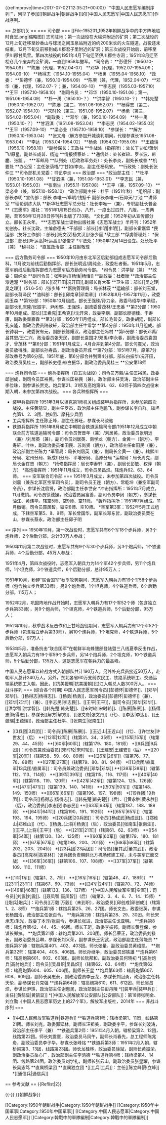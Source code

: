 {{refimprove|time=2017-07-02T12:35:21+00:00}}
'''中国人民志愿军编制序列'''，列举了参加[[朝鲜战争|朝鲜战争]]的[[中国人民志愿军|中国人民志愿军]]作战序列。

== 总部机关 ==
=== 司令部 ===
[[File:195201_1952年朝鲜战争中的中方阵地临时食堂.png|缩略图]]
志司驻地：第一次战役在大榆洞附近的矿洞；第二次战役的12月上旬迁移至妙香山与球场之间玉泉站附近的约200米长的火车隧道，战役还未结束，12月下旬又前移到成川郡君子里附近的矿洞；第三次战役开始后，前移至伊川郡甘凤里。第四次战役的1951年4月下旬迁至伊川郡空寺洞；1951年8月迁至桧仓几个废弃的金矿洞，一直到1958年撤军。
*司令员：
**彭德怀（1950.10-1954.09）
**陈赓（代理，1952.04-07）
**邓华（代理，1952.07-1954.09；1954.09-10）
**杨得志（1954.10-1955.04）
**杨勇（1955.04-1958.10）
*政委：
**彭德怀（兼，1950.10-1954.09）
**陈赓（兼，代理，1952.04-07）
**邓华（兼，代理，1952.07-？；兼，1954.09-10）
**李志民（1955.03-1957.10）
**王平（1957.10-1958.10）
*副司令员：
**邓华（1950.10-1951.06；第一，1951.06-1954.09）
**朴一禹（1950.10-？）
**洪学智（1950.10-？）
**韩先楚（1950.10-1952.07）
**陈赓（第二，1951.06-1952.07）
**杨得志（第二，1952.07-1954.10）
**宋时轮（第三，1951.06-1952.07）
**杨勇（第三，1954.02-1955.04）
*副政委：
**邓华（兼，1950.10-1954.09）
**朴一禹（1950.10-？）
**甘泗淇（1951.08-1953.04）
**李志民（1954.02-1955.03）
**王平（1957.09-10）
**梁必业（1957.10-1958.10）
*参谋长：
**解方（1950.10-1953.04）
**张文舟（解方参加开城谈判期间，代理参谋长1951.08-1953.04）
**李达（1953.04-1954.02）
**杨勇（1954.02-1955.05）
**王蕴瑞（1956.10-1958.10）
*副参谋长：王政柱
**作战处（指挥所）：处长丁甘如/萧剑飞/原星，副处长成普、杨迪
**情报侦察处：
**通信处：处长崔轮、罗长波、韩鏖、张凯 。
***军邮局 
**队列处（后改称军务处）：处长李炎，副处长成普
**机要处
**办公室：主任张荫梧/丁甘如/李炎。副主任杨凤安。
**行政处：副处长张仲三
**司令部机关党委：书记李炎
=== 政治部 ===
*政治部主任：
**杜平（1950.10-1951.08）
**甘泗淇（兼，1951.08-1953.01）
**李志民（兼，1953.01-1955.03）
**张南生（1955.11-1957.08）
**王平（兼，1957.09-10）
**梁必业（兼，1957.10-1958.10）
*政治部副主任：杜平（1951年秋）
*组织部：副部长李明
*宣传部：部长 李唯一/卓明/钱抵千 副部长李唯一/石仰天/丁池
**讲师室
**理论训练大队
**新华社志愿军总分社：社长李唯一（兼），专职副社长普金
**《志愿军》报社：1951年1月15日创办，八开，一度出过四开，八版，一周两期，至1958年12月28日停刊共出版了733期。
*文化部：1952年初从宣传部分立。部长王永年。
***志愿军战士读物出版社兼《志愿军战士》半月刊：1952年初创办。社长沈政，主编俞德夫
*干部部：部长[[李明|李明]]，副部长霍嘉霖
*民运部（友好工作部）：部长[[杨文汉|杨文汉]]/张少庭
*敌工部
**俘虏管理处：
*保卫部：部长[[叶运高|叶运高]]/张俊才
*军法处：1950年12月14日设立。处长杜平（兼）
*秘书处：
*直属政治部：主任赵敬璞

=== 后方勤务司令部 ===
1950年10月由东北军区后勤部组成志愿军司令部后勤科，11月改为前线后勤指挥部。部长张明远/周纯全，政委杜者衡。1951年5月，志愿军前线后勤指挥部改为志愿军后方勤务司令部。
*司令员：洪学智（兼）
**政委：周纯全
**副司令员：张明远/[[杨恬|杨恬]]
**副政委：杜者衡
**政治部主任漆远渥
**财务部：部长[[况开田|况开田]],副部长肖大荃
**卫生部：部长[[吴之理|吴之理]]（51.6-54）/张步峰
***医院管理局：局长林茂
**运输部：部长刘玉堂，副部长蒋泽民
**油料部：部长[[邱南章|邱南章]]（1952年8月-1957年11月），政委阎玉森
**第1分部：1950年10月组成。部长王强珠/孙力余，政委马绍华/李承琨，副部长孔庆隆/张振宇、尹闲邪、王强珠，副政委曾茂林/王忠番
**第2分部：1950年10月组成。部长[[王希克|王希克]]/沈开荣，政委李纲，副部长廖德桂、于寿康，副政委霍嘉霖
**第3分部：1950年11月组成。部长毛普安，政委胡廷，副部长孔庆隆，副政治委员陆敬轩，政治部主任牛常学
**第4分部：1950年11月组成。部长钟羽一，政委贺有元，副部长陈耀汉，政治部主任冯村
**第5分部：部长邓禹/吕其恩/王仁兴，政治委员张天民，副部长袁国才/邓禹/李永春，副政治委员袁国才、曾茂林
**第6分部：1951年1月成立，4月合并到第4分部。部长何震光，政治委员敖得胜，副部长孙寿昌，副政治委员开城
**第7分部：1951年7月，原第7分部改番号为第6分部。1951年底，第6分部合并到第4分部。部长白振华/况开田，政治委员吴桂三，副部长史德洲/白振华，副政治委员吴桂三
**公安第18师

=== 炮兵司令部 ===
炮兵指挥所（自五次战役）：司令员万毅/主任匡裕民，政委邱创成，副司令员匡裕民，参谋长匡裕民（兼），政治部主任吴涛，政治部副主任李俭珠，副参谋长贾克。炮兵第21、31师及高炮第61、62、63师于第四次战役末期入朝，未参加第四次战役。
=== 各兵种指挥所 ===
* 装甲兵指挥所
1951年3月以坦克第1师机关组成装甲兵指挥所，未参加第四次战役。主任黄鹄显，副主任罗杰，政治部主任毛鹏飞，副参谋长李自群。辖坦克第1、2、3团、独6团、摩托步兵团
* 工兵指挥所
主任陈正峰，副主任苏旺，参谋长马骏驰
* 铁道兵指挥所
1951年8月成立中朝联合铁道运输司令部/1951年12月成立中朝联合前方铁道运输司令部：司令员贺晋年（兼）/刘居英，政治委员张明远（兼）/刘居英（兼），副司令员刘居英、南学龙（朝方）、金黄一（朝方）、李寿轩、叶林，副政治委员崔田民、苏尚贤（朝方），政治部主任崔田民（兼），政治部副主任陈力
*军管局：局长刘居英（兼），副局长金黄一（兼）。辖熙川分局、定州分局、新成川分局、平壤分局、高原分局
*运输局：局长周克，副局长金在贤（朝方）
*抢修指挥局：局长李寿轩（兼），副局长彭敏、权泽（朝方）
*高炮指挥所：1951年11月成立，司令员吴昌炽。辖炮兵62、63、64师。
=== 空军联合司令部 ===
1951年3月成立，未参加第四次战役。司令员刘震（兼东北军区空军司令员），副司令员王连（朝方）、常乾坤（兼空军副司令员），参谋长沈启贤，政治部副主任李世安
*冲击指挥所：1951年7月成立，11月撤销。司令员徐德操，政治委员吴富善，副司令员李阔（朝方），参谋长油江、黄炜华。辖空5师、空9师、空11师。
*轰炸指挥所：1951年7月组成，11月撤销。司令员聂凤智。辖空8师、空10师。
*空军第3军：1952年5月正式组成，下辖空军第5、8、9师。军长曾国华，副军长邓东哲，副政治委员栗在山，参谋长蔡永，政治部主任邱子明

== 序列 ==
1950年10月，第一次战役时，志愿军共有6个军18个步兵师，另3个炮兵师，2个后勤分部，总计30万人参战；

1950年11月第二次战役时，志愿军共有9个军30个步兵师，另3个炮兵师，1个铁道兵师，4个后勤分部，45万人参战；

1951年4月，第四次战役时，志愿军入朝兵力为14个军42个步兵师，另11个炮兵师，1个坦克师，3个铁道兵师，6个后勤分部，总计95万人；

1951年10月，粉碎“联合国军”秋季攻势期间，志愿军入朝兵力有19个军58个步兵师（包含独立步兵第33师），另9个炮兵师，1个坦克师，4个铁道兵师，6个后勤分部，115万人；

1952年2月，巩固阵地作战开始时，志愿军入朝兵力有17个军52个师（包含独立步兵第33师），另9个炮兵师，1个坦克师，4个铁道兵师，5个后勤分部，95万人；

1952年10月，秋季战术反击作和上甘岭战役期间，志愿军入朝兵力有17个军52个步兵师（包含独立步兵第33师），另10个炮兵师，1个坦克师，4个铁道兵师，5个后勤分部，97万人；

1953年5月，准备抗击“联合国军”在朝鲜半岛蜂腰部登陆暨三八线夏季反击作战，志愿军入朝兵力有19个军59个步兵师，另14个炮兵师，2个坦克师，10个铁道兵师，5个后勤分部，135万人，这是志愿军在朝兵力的最高峰。

中国人民志愿军以轮战方式入朝部队共计190万人，另外补充兵员接近50万人，赴朝军人总计240万人。另外，东北各省60万支前农民工、铁路系统职工、交通运输系统职工入朝。因此，[[抗美援朝|抗美援朝]]过江入朝总人数300万人。
=== 战斗序列 ===
(综合各个时期)
中国人民志愿军司令员[[彭德怀|彭德怀]]、[[邓华|邓华]]、[[杨得志|杨得志]]、[[杨勇|杨勇]]，政治委员[[彭德怀|彭德怀]]（兼）、[[邓华|邓华]]（兼）、[[李志民|李志民]]、[[王平|王平]]，副司令员[[邓华|邓华]]、[[洪学智|洪学智]]、[[韩先楚|韩先楚]]、[[宋时轮|宋时轮]]、[[陈赓|陈赓]]、[[杨得志|杨得志]]，参谋长[[解方|解方]]、[[张文舟|张文舟]]（代）、[[李达|李达]]、[[王蕴瑞|王蕴瑞]]，政治部主任杜平、[[张南生|张南生]]
* [[3兵团|3兵团]]：司令员[[陈赓|陈赓]]、[[王近山|王近山]]（代）、[[许世友|许世友]]（后）
**[[12军|12军]]（辖第31、34、35师）
**[[15军|15军]]（辖第29、44、45师）
**[[60军|60军]]（辖第179、180、181师）
*[[9兵团|9兵团]]：司令员兼政治委员[[宋时轮|宋时轮]]、[[王建安|王建安]]（后）
**[[20军|20军]]（辖第58、59、60、89师）
**[[26军|26军]]（辖第76、77、78、88师）
**[[27军|27军]]（辖第79、80、81、94师）
*[[13兵团/直属军|13兵团/直属军]]：司令员兼政治委员[[邓华|邓华]]
**[[38军|38军]]（辖第112、113、114师）
**[[39军|39军]]（辖第115、116、117师）
**[[40军|40军]]（辖第118、119、120师）
**[[42军|42军]]（辖第124、125、126师）
**[[47军|47军]]（辖第139、140、141师）
**[[50军|50军]]（辖第148、149、150师）
**[[66军|66军]]（辖第196、197、198师）
*[[19兵团|19兵团]]：司令员[[杨得志|杨得志]]、[[韩先楚|韩先楚]]（后）、[[黄永胜|黄永胜]]（后），政治委员[[李志民|李志民]]
**[[63军|63军]]（辖第187、188、189师）
**[[64军|64军]]（辖第190、191、192师）
**[[65军|65军]]（辖第193、194、195师）
*[[20兵团|20兵团]]：司令员[[杨成武|杨成武]]、[[郑维山|郑维山]]（代）、[[杨勇_(上将)|杨勇]]（后），政治委员[[张南生|张南生]]、[[王平_(上将)|王平]]（后）
**[[21军|21军]]（辖第61、62、63师）
**[[54军|54军]]（辖第130、134、135师）
**[[60军|60军]]（辖第179、180、181师）
**[[67军|67军]]（辖第199、200、201师）
**[[68军|68军]]（辖第202、203、204师）
*[[23兵团|23兵团]]：司令员[[董其武|董其武]]，政治委员[[高克林|高克林]]（该兵团负责朝鲜北方机场修建工程，未与美军正面交战）
**[[36军|36军]]（辖第106、107、108师）
**[[37军|37军]]（辖第109、110、111师）

**[[1军|1军]]（辖第1、2、7师）
**[[16军|16军]]（辖第46、47、186师）
**[[23军|23军]]（辖第67、69、73师）
**[[24军|24军]]（辖第70、72、74师）
**[[46军|46军]]（辖第133、136、137师）
*[[中国人民解放军空军|空军]]：司令员[[刘震|刘震]]、[[聂凤智|聂凤智]]（后）（辖第2、3、4、6、7、14、15师）
*[[炮兵|炮兵]]：司令员[[万毅|万毅]]（未到职），政治委员[[邱创成|邱创成]]（辖第1、2、8师）
**炮兵第1师：辖炮兵第25、26、27团。师长文击，政委张英，参谋长杨国治，政治部主任张百令。
**炮兵第2师：辖炮兵第28、29、30团。师长宋承志/朱光，政委丁本淳/张百令，参谋长张进，政治部主任戈亚明。
**炮兵第8师：辖炮兵第42、44、45、46团。师长王珩，政委李振邦，副师长黄登保，参谋长郑扶。
**炮兵第21师：辖炮兵第201、203团。师长吕荣正，政治委员刘禄长，副政治委员吕琳，参谋长刘义荣，副参谋长王宪武，政治部副主任薄能贵
**炮兵第31师：辖炮兵第401、402、403团。师长张量，副政治委员黄绍凯。
**炮兵第32师：辖第404、405、406团。师长孙继争，政治委员邱铁雄
**炮兵第61师：辖高炮第601、602、603团。副师长阮邦和，副政治委员何晓初
*[[高射炮兵|高射炮兵]]：司令员[[吴昌炽|吴昌炽]]（辖第62、63、64师）
**炮兵第62师：辖高炮第604、605、606团。副师长王星
**炮兵第63师：辖高炮第607、608、609团，副师长吴忠泰，副政治委员李云龙，参谋长刘冠勇，政治部主任韩天伦，副参谋长肖克强
**炮兵第64师：辖高炮第610、611、612团。师长吴昌炽，参谋长尹珙，政治部主任谢惠民，政治部副主任彭丹陵
*[[装甲兵|装甲兵]]：主任[[黄鹄显|黄鹄显]]
*[[中国人民解放军公安部队|公安部队]]：第18师<ref>张明金、刘立勤《中国人民志愿军历史上的27个军》，解放军出版社，2014年</ref>
=== 非战斗序列 ===
* [[中国人民解放军铁道兵|铁道兵]]
**铁道兵第1师：辖桥梁第1、11团，线路第21团。师长刘克，政委郭延林，副师长汪祖美，副政委李平，参谋长刘波涛，政治部主任李平（兼）
**铁道兵第2师：1951年4月入朝，辖桥梁第2、12团，线路第22团。师长刘震寰，政治委员马凤午，副师长肖春先，总工程师陈兆舟，副政治委员李子华，参谋长张峰铭
**铁道兵第3师：1951年2月入朝，辖桥梁第3、13团，线路第23团。师长龙桂林，政治委员徐斌，副师长黄振荣，副政治委员岳心广，政治部副主任李清德
**铁道兵第4师：辖桥梁第4、14团、线路第24团。政治委员刘学礼，副师长张云山，副政治委员张星耀，参谋长吴志笃
**直属桥梁团
**直属独立团
*[[工兵|工兵]]：主任[[陈立峰|陈立峰]]
*[[通信兵|通信兵]]

== 参考文献 ==
{{Reflist|2}}

{{-}}
{{朝鲜战争}}

[[Category:1950年朝鲜战争|Category:1950年朝鲜战争]]
[[Category:1950年中国军事|Category:1950年中国军事]]
[[Category:中国人民志愿军|Category:中国人民志愿军]]
[[Category:韓戰中的軍隊編制|Category:韓戰中的軍隊編制]]